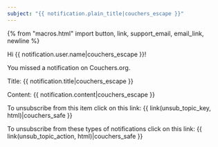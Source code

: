 ```yaml
---
subject: "{{ notification.plain_title|couchers_escape }}"
---
```


{% from "macros.html" import button, link, support_email, email_link, newline %}

Hi {{ notification.user.name|couchers_escape }}!

You missed a notification on Couchers.org.

Title: {{ notification.title|couchers_escape }}

Content: {{ notification.content|couchers_escape }}

To unsubscribe from this item click on this link: {{ link(unsub_topic_key, html)|couchers_safe }}

To unsubscribe from these types of notifications click on this link: {{ link(unsub_topic_action, html)|couchers_safe }}

